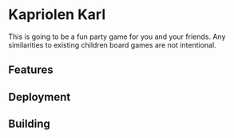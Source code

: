 # Kapriolen Karl

This is going to be a fun party game for you and your friends. Any similarities to existing children board games are not intentional.


## Features


## Deployment

## Building


